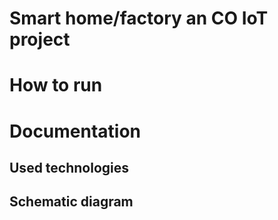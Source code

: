 # Smart home/factory an CO IoT project

# How to run

# Documentation

## Used technologies  

## Schematic diagram
